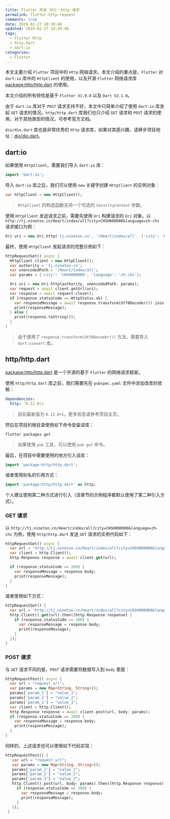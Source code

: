 ```yaml
---
title: Flutter 开发（03）：Http 请求
permalink: flutter-http-request
comments: true
date: 2019-02-27 10:30:46
updated: 2019-02-27 10:30:46
tags:
  - Flutter Http
  - http.dart
  - dart:io
categories:
  - Flutter
---
```


本文主要介绍 `Flutter` 项目中的 `Http` 网络请求。本文介绍的重点是，`Flutter` 对 `dart:io` 库中的 `HttpClient` 的使用，以及开源 `Flutter` 网络请求库 [package:http/http.dart](https://github.com/dart-lang/http) 的使用。

本文介绍的所有特性是基于 `Flutter V1.0.0` 以及 `Dart V2.1.0`。

由于 `dart:io` 库对于 `POST` 请求支持不好，本文中只简单介绍了使用 `dart:io` 库发起 `GET` 请求的情况。`http/http.dart` 库我们也只介绍 `GET` 请求和 `POST` 请求的使用，对于其他类型的情况，可参考官方文档。

`dio/dio.dart` 库也是非常优秀的 `Http` 请求库，如果对其感兴趣，请移步项目地址：[dio/dio.dart](https://github.com/flutterchina/dio)。
<!--more-->
## dart:io

如果使用 `HttpClient`，需要我们导入 `dart:io` 库：

```dart
import 'dart:io';
```

导入 `dart:io` 库之后，我们可以使用 `new` 关键字创建 `HttpClient` 的实例对象：

```dart
var httpClient = new HttpClient();
```

> `HttpClient` 的构造函数支持一个可选的 `SecurityContext` 参数。


使用 `HttpClient` 发送请求之前，需要先使用 `Uri` 构建请求的 `Uri` 对象。以 `http://tj.nineton.cn/Heart/index/all?city=CHSH000000&language=zh-chs` 请求接口为例：

```dart
Uri uri = new Uri.http('tj.nineton.cn', '/Heart/index/all', {'city': 'CHSH000000', 'language': 'zh-chs'});
```

最终，使用 `HttpClient` 发起请求的完整示例如下：

```dart
httpRequestGet() async {
  HttpClient client = new HttpClient();
  var authority = 'tj.nineton.cn';
  var unencodedPath = '/Heart/index/all';
  var params = {'city': 'CHSH000000', 'language': 'zh-chs'};

  Uri uri = new Uri.http(authority, unencodedPath, params);
  var request = await client.getUrl(uri);
  var response = await request.close();
  if (response.statusCode == HttpStatus.ok) {
    var responseMessage = await response.transform(Utf8Decoder()).join();
    print(responseMessage);
  } else {
    print(response.toString());
  }
}
```

> 由于使用了 `response.transform(Utf8Decoder())` 方法，需要导入 `dart:convert` 库。

## http/http.dart

[package:http/http.dart](https://github.com/dart-lang/http) 是一个开源的基于 `Flutter` 的网络请求框架。

使用 `http/http.dart` 库之前，我们需要先在 `pubspec.yaml` 文件中添加改库的依赖：

```yaml
dependencies:
  http: ^0.12.0+1
```

> 目前最新版为 `0.12.0+1`。更多信息请参考项目主页。

然后在项目的根目录使用如下命令安装该库：

```shell
flutter packages get
```

> 如果使用 `pub` 工具，可以使用 `pub get` 命令。

最后，在项目中需要使用的地方引入该库：

```dart
import 'package:http/http.dart';
```

或者使用别名的引用方式：

```dart
import 'package:http/http.dart' as http;
```

个人建议使用第二种方式进行引入（该章节的示例程序都默认使用了第二种引入方式）。

### GET 请求

以 `http://tj.nineton.cn/Heart/index/all?city=CHSH000000&language=zh-chs` 为例，使用 `http/http.dart` 发送 `GET` 请求的实例代码如下：

```dart
httpRequestGet() async {
  var url = 'http://tj.nineton.cn/Heart/index/all?city=CHSH000000&language=zh-chs';
  var client = http.Client();
  http.Response response = await client.get(url);

  if (response.statusCode == 200) {
    var responseMessage = response.body;
    print(responseMessage);
  }
}
```

或者使用如下方式：

```dart
httpRequestGet() {
  var url = 'http://tj.nineton.cn/Heart/index/all?city=CHSH000000&language=zh-chs';
  http.Client().get(url).then((http.Response response) {
    if (response.statusCode == 200) {
      var responseMessage = response.body;
      print(responseMessage);
    }
  });
}
```

### POST 请求

与 `GET` 请求不同的是，`POST` 请求需要将数据写入到 `body` 里面：

```dart
httpRequestPost() async {
  var url = "request_url";
  var params = new Map<String, String>();
  params['param_1'] = "value_1";
  params['param_2'] = "value_2";
  params['param_3'] = "value_3";
  var client = http.Client();
  http.Response response = await client.post(url, body: params);
  if (response.statusCode == 200) {
    var responseMessage = response.body;
    print(responseMessage);
  }
}
```

同样的，上述请求也可以使用如下代码实现：

```dart
httpRequestPost() {
   var url = "request_url";
   var params = new Map<String, String>();
   params['param_1'] = "value_1";
   params['param_2'] = "value_2";
   params['param_3'] = "value_3";
   http.Client().post(url, body: params).then((http.Response response) {
     if (response.statusCode == 200) {
       var responseMessage = response.body;
       print(responseMessage);
     }
   });
 }
```
